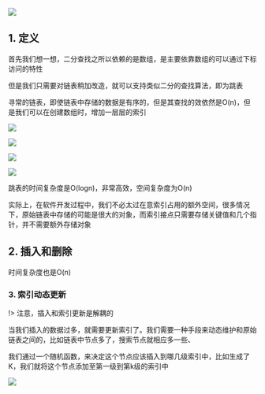 ![](https://static001.geekbang.org/resource/image/fe/2a/fe4006ffa877925d4ca389b4531f8a2a.jpg)

## 1. 定义

首先我们想一想，二分查找之所以依赖的是数组，是主要依靠数组的可以通过下标访问的特性

但是我们只需要对链表稍加改造，就可以支持类似二分的查找算法，即为跳表

寻常的链表，即使链表中存储的数据是有序的，但是其查找的效依然是O(n)，但是我们可以在创建数组时，增加一层层的索引

![](https://static001.geekbang.org/resource/image/e1/6d/e18303fcedc068e5a168de04df956f6d.jpg)

![](https://static001.geekbang.org/resource/image/14/8e/14753c824a5ee4a976ea799727adc78e.jpg)

![](https://static001.geekbang.org/resource/image/49/65/492206afe5e2fef9f683c7cff83afa65.jpg)

![](https://static001.geekbang.org/resource/image/46/a9/46d283cd82c987153b3fe0c76dfba8a9.jpg)

跳表的时间复杂度是O(logn)，非常高效，空间复杂度为O(n)

实际上，在软件开发过程中，我们不必太过在意索引占用的额外空间，很多情况下，原始链表中存储的可能是很大的对象，而索引接点只需要存储关键值和几个指针，并不需要额外存储对象

## 2. 插入和删除

时间复杂度也是O(n)

### 3. 索引动态更新

!> 注意，插入和索引更新是解耦的

当我们插入的数据过多，就需要更新索引了。我们需要一种手段来动态维护和原始链表之间的，比如链表中节点多了，搜索节点就相应多一些、

我们通过一个随机函数，来决定这个节点应该插入到哪几级索引中，比如生成了K，我们就将这个节点添加至第一级到第k级的索引中

![](https://static001.geekbang.org/resource/image/a8/a7/a861445d0b53fc842f38919365b004a7.jpg)
